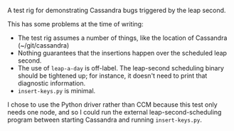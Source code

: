 A test rig for demonstrating Cassandra bugs triggered by the leap second.

This has some problems at the time of writing:

- The test rig assumes a number of things, like the location of Cassandra (~/git/cassandra)
- Nothing guarantees that the insertions happen over the scheduled leap second.
- The use of `leap-a-day` is off-label. The leap-second scheduling binary should be tightened up; for instance, it doesn't need to print that diagnostic information.
- `insert-keys.py` is minimal.

I chose to use the Python driver rather than CCM because this test only needs one node, and so I could run the external leap-second-scheduling program between starting Cassandra and running `insert-keys.py`.
